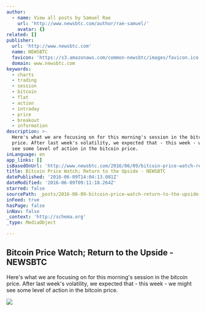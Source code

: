 ```yaml
---
author:
  - name: View all posts by Samuel Rae
    url: 'http://www.newsbtc.com/author/rae-samuel/'
    avatar: {}
related: []
publisher:
  url: 'http://www.newsbtc.com'
  name: NEWSBTC
  favicon: 'https://s3.amazonaws.com/common-newsbtc/images/favicon.ico'
  domain: www.newsbtc.com
keywords:
  - charts
  - trading
  - session
  - bitcoin
  - flat
  - action
  - intraday
  - price
  - breakout
  - information
description: >-
  Here's what we are focusing on for this morning's session in the bitcoin
  price. After last week's volatility, we expected that - this week - we might
  see some level of action in the bitcoin price.
inLanguage: en
app_links: []
isBasedOnUrl: 'http://www.newsbtc.com/2016/06/09/bitcoin-price-watch-return-upside-2/'
title: Bitcoin Price Watch; Return to the Upside - NEWSBTC
datePublished: '2016-06-09T14:04:13.081Z'
dateModified: '2016-06-09T09:11:18.264Z'
starred: false
sourcePath: _posts/2016-06-09-bitcoin-price-watch-return-to-the-upside-newsbtc.md
inFeed: true
hasPage: false
inNav: false
_context: 'http://schema.org'
_type: MediaObject

---
```

<article style=""><h1>Bitcoin Price Watch; Return to the Upside - NEWSBTC</h1><p>Here's what we are focusing on for this morning's session in the bitcoin price. After last week's volatility, we expected that - this week - we might see some level of action in the bitcoin price.</p><img src="http://s3.amazonaws.com/main-newsbtc-images/2016/06/09093833/Screen-Shot-2016-06-09-at-10.31.04.png" /></article>